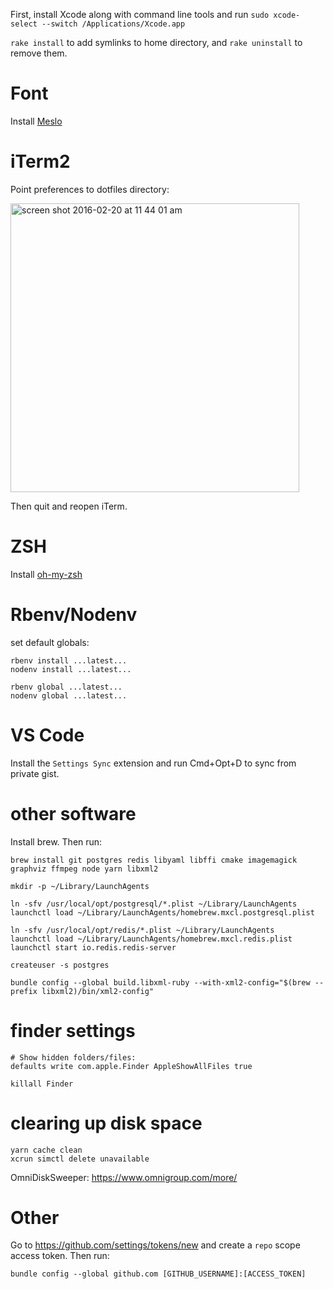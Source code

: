 First, install Xcode along with command line tools and run `sudo xcode-select --switch /Applications/Xcode.app`

`rake install` to add symlinks to home directory, and `rake uninstall` to remove them.

# Font

Install [Meslo](https://github.com/andreberg/Meslo-Font)

# iTerm2

Point preferences to dotfiles directory:

<img width="462" alt="screen shot 2016-02-20 at 11 44 01 am" src="https://cloud.githubusercontent.com/assets/158675/13197838/5e528d0e-d7c7-11e5-8b52-3b4ab0401bdc.png">

Then quit and reopen iTerm.

# ZSH

Install [oh-my-zsh](https://github.com/robbyrussell/oh-my-zsh)

# Rbenv/Nodenv

set default globals:

```
rbenv install ...latest...
nodenv install ...latest...

rbenv global ...latest...
nodenv global ...latest...
```

# VS Code

Install the `Settings Sync` extension and run Cmd+Opt+D to sync from private gist.

# other software

Install brew. Then run:

```
brew install git postgres redis libyaml libffi cmake imagemagick graphviz ffmpeg node yarn libxml2

mkdir -p ~/Library/LaunchAgents

ln -sfv /usr/local/opt/postgresql/*.plist ~/Library/LaunchAgents
launchctl load ~/Library/LaunchAgents/homebrew.mxcl.postgresql.plist

ln -sfv /usr/local/opt/redis/*.plist ~/Library/LaunchAgents
launchctl load ~/Library/LaunchAgents/homebrew.mxcl.redis.plist
launchctl start io.redis.redis-server

createuser -s postgres

bundle config --global build.libxml-ruby --with-xml2-config="$(brew --prefix libxml2)/bin/xml2-config"
```

# finder settings

```
# Show hidden folders/files:
defaults write com.apple.Finder AppleShowAllFiles true

killall Finder
```

# clearing up disk space

```
yarn cache clean
xcrun simctl delete unavailable
```

OmniDiskSweeper: https://www.omnigroup.com/more/

# Other

Go to https://github.com/settings/tokens/new and create a `repo` scope access token. Then run:

```
bundle config --global github.com [GITHUB_USERNAME]:[ACCESS_TOKEN]
```
